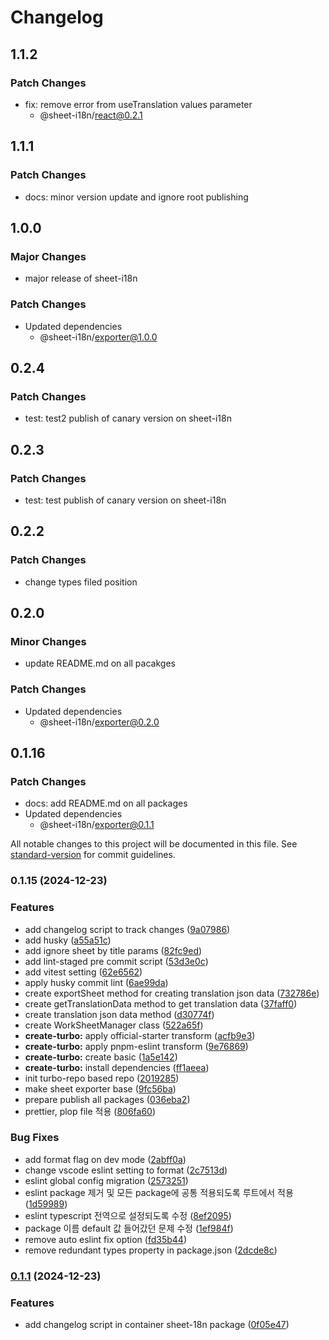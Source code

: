 # Changelog

## 1.1.2

### Patch Changes

- fix: remove error from useTranslation values parameter
  - @sheet-i18n/react@0.2.1

## 1.1.1

### Patch Changes

- docs: minor version update and ignore root publishing

## 1.0.0

### Major Changes

- major release of sheet-i18n

### Patch Changes

- Updated dependencies
  - @sheet-i18n/exporter@1.0.0

## 0.2.4

### Patch Changes

- test: test2 publish of canary version on sheet-i18n

## 0.2.3

### Patch Changes

- test: test publish of canary version on sheet-i18n

## 0.2.2

### Patch Changes

- change types filed position

## 0.2.0

### Minor Changes

- update README.md on all pacakges

### Patch Changes

- Updated dependencies
  - @sheet-i18n/exporter@0.2.0

## 0.1.16

### Patch Changes

- docs: add README.md on all packages
- Updated dependencies
  - @sheet-i18n/exporter@0.1.1

All notable changes to this project will be documented in this file. See [standard-version](https://github.com/conventional-changelog/standard-version) for commit guidelines.

### 0.1.15 (2024-12-23)

### Features

- add changelog script to track changes ([9a07986](https://github.com/chltjdrhd777/sheet-i18n/commit/9a07986b0da9a3ffaa702888284df5059c64f776))
- add husky ([a55a51c](https://github.com/chltjdrhd777/sheet-i18n/commit/a55a51c7e1d279002dddcaf2b4e957d6180a83d5))
- add ignore sheet by title params ([82fc9ed](https://github.com/chltjdrhd777/sheet-i18n/commit/82fc9edf52f201b74cc22c7a129d8d9fb5880dc8))
- add lint-staged pre commit script ([53d3e0c](https://github.com/chltjdrhd777/sheet-i18n/commit/53d3e0c6aced647e3b47063cd23bf134345e73a5))
- add vitest setting ([62e6562](https://github.com/chltjdrhd777/sheet-i18n/commit/62e65629c68b92766f4509039405330508ba1d93))
- apply husky commit lint ([6ae99da](https://github.com/chltjdrhd777/sheet-i18n/commit/6ae99da9c448d23916ba97a6ae7d89546464dd75))
- create exportSheet method for creating translation json data ([732786e](https://github.com/chltjdrhd777/sheet-i18n/commit/732786e5dd32d4a0d3ac28607fe92117720160e6))
- create getTranslationData method to get translation data ([37faff0](https://github.com/chltjdrhd777/sheet-i18n/commit/37faff07f60af4369604ef36ed9ae5a06225a1d7))
- create translation json data method ([d30774f](https://github.com/chltjdrhd777/sheet-i18n/commit/d30774fe86a5486008530f3c1bb80edcf58c9d0f))
- create WorkSheetManager class ([522a65f](https://github.com/chltjdrhd777/sheet-i18n/commit/522a65f9f587c2fbbb5678dcac222fcc87beb1cc))
- **create-turbo:** apply official-starter transform ([acfb9e3](https://github.com/chltjdrhd777/sheet-i18n/commit/acfb9e31fe9cc659700c6050d26f78a0065164f7))
- **create-turbo:** apply pnpm-eslint transform ([9e76869](https://github.com/chltjdrhd777/sheet-i18n/commit/9e76869210372a92e1da13350f6bef42fbbba96b))
- **create-turbo:** create basic ([1a5e142](https://github.com/chltjdrhd777/sheet-i18n/commit/1a5e1421e90b02efd1d8f5ff72bf83a9e2f4db78))
- **create-turbo:** install dependencies ([ff1aeea](https://github.com/chltjdrhd777/sheet-i18n/commit/ff1aeeabbe3d5b704a170fb4974168d4ac9c334c))
- init turbo-repo based repo ([2019285](https://github.com/chltjdrhd777/sheet-i18n/commit/20192855844fe8fb2b31ad00fdd6ab7714dd082a))
- make sheet exporter base ([9fc56ba](https://github.com/chltjdrhd777/sheet-i18n/commit/9fc56ba8e24ce021dbc3f65c051549948f961608))
- prepare publish all packages ([036eba2](https://github.com/chltjdrhd777/sheet-i18n/commit/036eba202cb23f928a91122f28623b70853e62dd))
- prettier, plop file 적용 ([806fa60](https://github.com/chltjdrhd777/sheet-i18n/commit/806fa607754fb41a01a15303dee693087f6f0966))

### Bug Fixes

- add format flag on dev mode ([2abff0a](https://github.com/chltjdrhd777/sheet-i18n/commit/2abff0a580865361019dce3bb103e5aed01cf6e0))
- change vscode eslint setting to format ([2c7513d](https://github.com/chltjdrhd777/sheet-i18n/commit/2c7513d6c37f57e9cf90fd5868ab40d61cda8366))
- eslint global config migration ([2573251](https://github.com/chltjdrhd777/sheet-i18n/commit/25732516e70259e2dda2da4e787c63c3abc385c9))
- eslint package 제거 및 모든 package에 공통 적용되도록 루트에서 적용 ([1d59989](https://github.com/chltjdrhd777/sheet-i18n/commit/1d5998911849dec4d312e4663c966306e5cf48a0))
- eslint typescript 전역으로 설정되도록 수정 ([8ef2095](https://github.com/chltjdrhd777/sheet-i18n/commit/8ef2095e6fad44650d8179ce0f5408c06bd0ee2e))
- package 이름 default 값 들어갔던 문제 수정 ([1ef984f](https://github.com/chltjdrhd777/sheet-i18n/commit/1ef984fc03b65a1397ad0d9ef91ab6fcffe58a44))
- remove auto eslint fix option ([fd35b44](https://github.com/chltjdrhd777/sheet-i18n/commit/fd35b44bd532b13ecff405fbf3f4720a224cbaf0))
- remove redundant types property in package.json ([2dcde8c](https://github.com/chltjdrhd777/sheet-i18n/commit/2dcde8c004405dd8f3ff72db1c5efd0fc69d08e5))

### [0.1.1](https://github.com/chltjdrhd777/sheet-i18n/compare/v0.1.2...v0.1.1) (2024-12-23)

### Features

- add changelog script in container sheet-18n package ([0f05e47](https://github.com/chltjdrhd777/sheet-i18n/commit/0f05e47dfaa2e6ddc57ff4122f3a09fa8e65f645))
